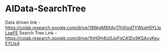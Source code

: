 # AIData-SearchTree
Data driven link - https://colab.research.google.com/drive/186kgM8XAy17hXlod7YWsxH0YLlpLpeFE
Search Tree Link - https://colab.research.google.com/drive/1hH0H4tz0JoFgCA1Dx9KSAcvKeuEYLIx4
